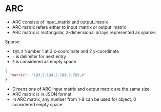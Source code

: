 # ARC

- ARC consists of input_matrix and output_matrix
- ARC matrix refers either to input_matrix or output_matrix
- ARC matrix is rectangular, 2-dimensional arrays represented as sparse:

Sparse:
- `1@3,2` Number 1 at 3 x-coordinate and 2 y-coordinate
- `-` is delimiter for next entry
- `0` is considered as empty space
```json
{
  "matrix": "1@3,2-1@4,2-7@3,3-7@3,4"
}
```
- Dimensions of ARC input matrix and output matrix are the same size
- ARC matrix is in JSON format
- In ARC matrix, any number from 1-9 can be used for object, 0 considered empty space
